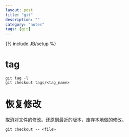 ```yaml
---
layout: post
title: "git"
description: ""
category: "notes"
tags: [git]
---
```

{% include JB/setup %}

# tag

    git tag -l
    git checkout tags/<tag_name>


# 恢复修改
取消对文件的修改。还原到最近的版本，废弃本地做的修改。
    
    git checkout -- <file>

